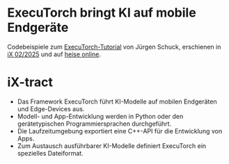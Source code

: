 # ExecuTorch bringt KI auf mobile Endgeräte
Codebeispiele zum [ExecuTorch-Tutorial](https://www.heise.de/select/ix/2025/2/2428312405840089505) von Jürgen Schuck, erschienen in [iX 02/2025](https://www.heise.de/select/ix/2025/2) und auf [heise online](https://www.heise.de/plus).

# iX-tract
- Das Framework ExecuTorch führt KI-Modelle auf mobilen Endgeräten und Edge-Devices aus.
- Modell- und App-Entwicklung werden in Python oder den gerätetypischen Programmiersprachen durchgeführt.
- Die Laufzeitumgebung exportiert eine C++-API für die Entwicklung von Apps.
- Zum Austausch ausführbarer KI-Modelle definiert ExecuTorch ein spezielles Dateiformat.
